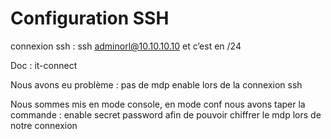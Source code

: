# Configuration SSH 

connexion ssh : ssh adminorl@10.10.10.10 et c’est en /24 

Doc : it-connect  

Nous avons eu problème : pas de mdp enable lors de la connexion ssh  

Nous sommes mis en mode console, en mode conf nous avons taper la commande : enable secret password <azerty> afin de pouvoir chiffrer le mdp lors de notre connexion  